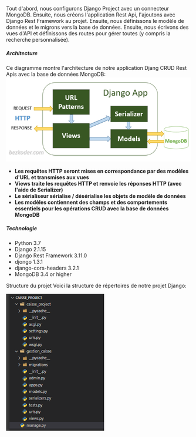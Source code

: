 
Tout d'abord, nous configurons Django Project avec un connecteur MongoDB. Ensuite, nous créons l'application Rest Api, l'ajoutons avec Django Rest Framework au projet. Ensuite, nous définissons le modèle de données et le migrons vers la base de données. Ensuite, nous écrivons des vues d'API et définissons des routes pour gérer toutes (y compris la recherche personnalisée).



##### Architecture

Ce diagramme montre l'architecture de notre application Djang CRUD Rest Apis avec la base de données MongoDB:
![alt text](https://github.com/AchrefBenOmrane/DataGenius_gestion_caisse/blob/master/Back_end/django-mongodb-architecture.png?raw=true)
<b>
<ul>
<li>Les requêtes HTTP seront mises en correspondance par des modèles d'URL et transmises aux vues</li>
<li>Views traite les requêtes HTTP et renvoie les réponses HTTP (avec l'aide de Serializer)</li>
<li>Le sérialiseur sérialise / désérialise les objets de modèle de données</li>
<li>Les modèles contiennent des champs et des comportements essentiels pour les opérations CRUD avec la base de données MongoDB</li>
</ul>
</b>

##### Technologie
<ul>
<li>Python 3.7</li>
<li>Django 2.1.15</li>
<li>Django Rest Framework 3.11.0</li>
<li>djongo 1.3.1</li>
<li>django-cors-headers 3.2.1</li>
<li>MongoDB 3.4 or higher</li>
</ul>

Structure du projet
Voici la structure de répertoires de notre projet Django:

![alt text](https://github.com/AchrefBenOmrane/DataGenius_gestion_caisse/blob/master/Back_end/Structure.PNG?raw=true)

